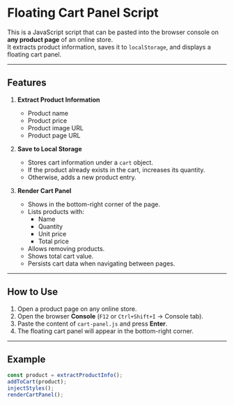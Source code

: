 # Floating Cart Panel Script

This is a JavaScript script that can be pasted into the browser console on **any product page** of an online store.  
It extracts product information, saves it to `localStorage`, and displays a floating cart panel.

---

## Features

1. **Extract Product Information**
   - Product name
   - Product price
   - Product image URL
   - Product page URL

2. **Save to Local Storage**
   - Stores cart information under a `cart` object.
   - If the product already exists in the cart, increases its quantity.
   - Otherwise, adds a new product entry.

3. **Render Cart Panel**
   - Shows in the bottom-right corner of the page.
   - Lists products with:
     - Name
     - Quantity
     - Unit price
     - Total price
   - Allows removing products.
   - Shows total cart value.
   - Persists cart data when navigating between pages.

---

## How to Use

1. Open a product page on any online store.
2. Open the browser **Console** (`F12` or `Ctrl+Shift+I` → Console tab).
3. Paste the content of `cart-panel.js` and press **Enter**.
4. The floating cart panel will appear in the bottom-right corner.

---

## Example

```javascript
const product = extractProductInfo();
addToCart(product);
injectStyles();
renderCartPanel();
